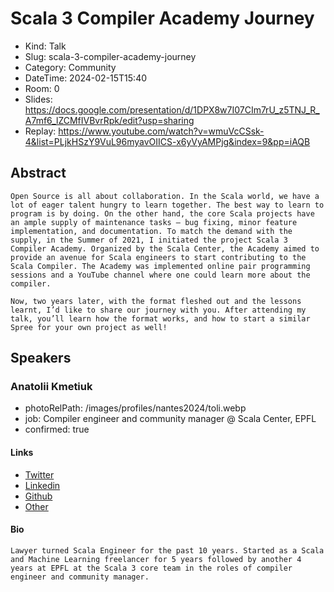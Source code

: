 # Scala 3 Compiler Academy Journey

- Kind: Talk
- Slug: scala-3-compiler-academy-journey
- Category: Community
- DateTime: 2024-02-15T15:40
- Room: 0
- Slides: https://docs.google.com/presentation/d/1DPX8w7I07CIm7rU_z5TNJ_R_A7mf6_lZCMfIVBvrRpk/edit?usp=sharing
- Replay: https://www.youtube.com/watch?v=wmuVcCSsk-4&list=PLjkHSzY9VuL96myavOIICS-x6yVyAMPjg&index=9&pp=iAQB

## Abstract

```
Open Source is all about collaboration. In the Scala world, we have a lot of eager talent hungry to learn together. The best way to learn to program is by doing. On the other hand, the core Scala projects have an ample supply of maintenance tasks – bug fixing, minor feature implementation, and documentation. To match the demand with the supply, in the Summer of 2021, I initiated the project Scala 3 Compiler Academy. Organized by the Scala Center, the Academy aimed to provide an avenue for Scala engineers to start contributing to the Scala Compiler. The Academy was implemented online pair programming sessions and a YouTube channel where one could learn more about the compiler.

Now, two years later, with the format fleshed out and the lessons learnt, I’d like to share our journey with you. After attending my talk, you’ll learn how the format works, and how to start a similar Spree for your own project as well!
```

## Speakers

### Anatolii Kmetiuk

- photoRelPath: /images/profiles/nantes2024/toli.webp
- job: Compiler engineer and community manager @ Scala Center, EPFL
- confirmed: true

#### Links

- [Twitter](https://twitter.com/akmetiuk)
- [Linkedin](https://www.linkedin.com/in/akmetiuk)
- [Github](https://github.com/anatoliykmetyuk)
- [Other](https://akmetiuk.com)

#### Bio

```
Lawyer turned Scala Engineer for the past 10 years. Started as a Scala and Machine Learning freelancer for 5 years followed by another 4 years at EPFL at the Scala 3 core team in the roles of compiler engineer and community manager.
```
